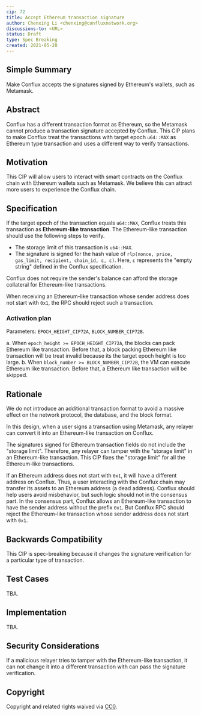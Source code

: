 ```yaml
---
cip: 72
title: Accept Ethereum transaction signature
author: Chenxing Li <chenxing@confluxnetwork.org>
discussions-to: <URL>
status: Draft
type: Spec Breaking
created: 2021-05-20
---
```


## Simple Summary

Make Conflux accepts the signatures signed by Ethereum's wallets, such as Metamask. 

## Abstract
Conflux has a different transaction format as Ethereum, so the Metamask cannot produce a transaction signature accepted by Conflux. This CIP plans to make Conflux treat the transactions with target epoch `u64::MAX` as Ethereum type transaction and uses a different way to verify transactions. 

## Motivation
This CIP will allow users to interact with smart contracts on the Conflux chain with Ethereum wallets such as Metamask. We believe this can attract more users to experience the Conflux chain. 

## Specification
If the target epoch of the transaction equals `u64::MAX`, Conflux treats this transaction as **Ethereum-like transaction**. The Ethereum-like transaction should use the following steps to verify. 

- The storage limit of this transaction is `u64::MAX`.
- The signature is signed for the hash value of `rlp(nonce, price, gas_limit, recipient, chain_id, ε, ε)`. Here, `ε` represents the "empty string" defined in the Conflux specification. 

Conflux does not require the sender's balance can afford the storage collateral for Ethereum-like transactions. 

When receiving an Ethereum-like transaction whose sender address does not start with `0x1`, the RPC should reject such a transaction.

### Activation plan

Parameters: `EPOCH_HEIGHT_CIP72A`, `BLOCK_NUMBER_CIP72B`.

a. When `epoch_height >= EPOCH_HEIGHT_CIP72A`, the blocks can pack Ethereum like transaction. Before that, a block packing Ethereum like transaction will be treat invalid because its the target epoch height is too large.
b. When `block_number >= BLOCK_NUMBER_CIP72B`, the VM can execute Ethereum like transaction. Before that, a Ethereum like transaction will be skipped. 

## Rationale

We do not introduce an additional transaction format to avoid a massive effect on the network protocol, the database, and the block format. 

In this design, when a user signs a transaction using Metamask, any relayer can convert it into an Ethereum-like transaction on Conflux. 

The signatures signed for Ethereum transaction fields do not include the "storage limit". Therefore, any relayer can tamper with the "storage limit" in an Ethereum-like transaction. This CIP fixes the "storage limit" for all the Ethereum-like transactions. 

If an Ethereum address does not start with `0x1`, it will have a different address on Conflux. Thus, a user interacting with the Conflux chain may transfer its assets to an Ethereum address (a dead address). Conflux should help users avoid misbehavior, but such logic should not in the consensus part. In the consensus part, Conflux allows an Ethereum-like transaction to have the sender address without the prefix `0x1`. But Conflux RPC should reject the Ethereum-like transaction whose sender address does not start with `0x1`.


## Backwards Compatibility
This CIP is spec-breaking because it changes the signature verification for a particular type of transaction. 

## Test Cases
TBA.

## Implementation
TBA.

## Security Considerations

If a malicious relayer tries to tamper with the Ethereum-like transaction, it can not change it into a different transaction with can pass the signature verification. 


## Copyright
Copyright and related rights waived via [CC0](https://creativecommons.org/publicdomain/zero/1.0/).

